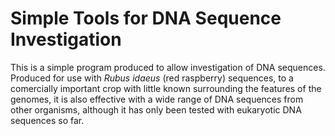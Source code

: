 # Simple Tools for DNA Sequence Investigation
This is a simple program produced to allow investigation of DNA sequences. Produced for use with _Rubus idaeus_ (red raspberry) sequences, to a comercially important crop with little known surrounding the features of the genomes, it is also effective with a wide range of DNA sequences from other organisms, although it has only been tested with eukaryotic DNA sequences so far. 

